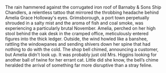 The rain hammered against the corrugated iron roof of Barnaby & Sons Ship Chandlers, a relentless tattoo that mirrored the throbbing headache behind Amelia Grace Holloway's eyes.  Grimsborough, a port town perpetually shrouded in a salty mist and the aroma of fish and coal smoke, was experiencing a particularly brutal November.  Amelia, perched on her high stool behind the oak desk in the cramped office, meticulously entered figures into the thick ledger.  Outside, the wind howled like a banshee, rattling the windowpanes and sending shivers down her spine that had nothing to do with the cold.  The shop bell chimed, announcing a customer, but Amelia didn't look up.  It was probably just old Mrs. Higgins looking for another ball of twine for her errant cat.  Little did she know, the bell’s chime heralded the arrival of something far more disruptive than a stray feline.
